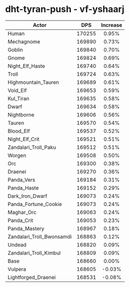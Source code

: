 # dht-tyran-push - vf-yshaarj
| Actor | DPS | Increase |
|---|:---:|:---:|
|Human|170255|0.95%|
|Mechagnome|169890|0.73%|
|Goblin|169840|0.70%|
|Gnome|169824|0.69%|
|Night_Elf_Haste|169740|0.64%|
|Troll|169724|0.63%|
|Highmountain_Tauren|169689|0.61%|
|Void_Elf|169653|0.59%|
|Kul_Tiran|169635|0.58%|
|Dwarf|169634|0.58%|
|Nightborne|169606|0.56%|
|Tauren|169570|0.54%|
|Blood_Elf|169537|0.52%|
|Night_Elf_Crit|169521|0.51%|
|Zandalari_Troll_Paku|169512|0.51%|
|Worgen|169508|0.50%|
|Orc|169300|0.38%|
|Draenei|169270|0.36%|
|Panda_Vers|169184|0.31%|
|Panda_Haste|169152|0.29%|
|Dark_Iron_Dwarf|169073|0.24%|
|Panda_Fortune_Cookie|169073|0.24%|
|Maghar_Orc|169063|0.24%|
|Panda_Crit|169053|0.23%|
|Panda_Mastery|168967|0.18%|
|Zandalari_Troll_Bwonsamdi|168863|0.12%|
|Undead|168820|0.09%|
|Zandalari_Troll_Kimbul|168809|0.09%|
|Base|168660|0.00%|
|Vulpera|168605|-0.03%|
|Lightforged_Draenei|168531|-0.08%|
